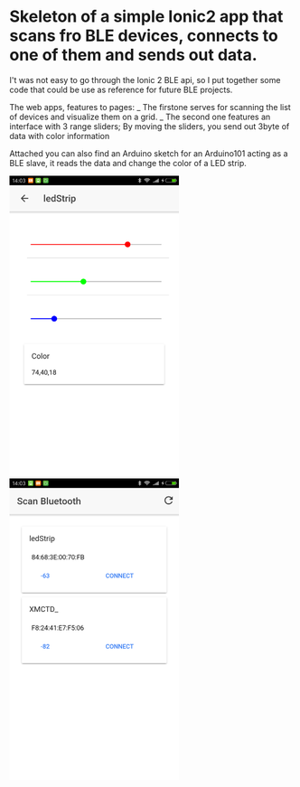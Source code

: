 # Skeleton of a simple Ionic2 app that scans fro BLE devices, connects to one of them and sends out data.

I't was not easy to go through the Ionic 2 BLE api, so I put together some code that could be use as reference for future BLE projects.

The web apps, features to pages:
_ The firstone serves for scanning the list of devices and visualize them on a grid.
_ The second one features an interface with 3 range sliders; By moving the sliders, you send out 3byte of data with color information

Attached you can also find an Arduino sketch for an Arduino101 acting as a BLE slave, it reads the data and change the color of a LED strip.


<img src="images/page1.png" width="300">
<img src="images/page2.png" width="300">
